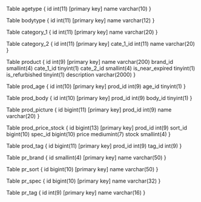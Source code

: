 Table agetype {
id int(11) [primary key]
name varchar(10)
}

Table bodytype {
id int(11) [primary key]
name varchar(12)
}

Table category_1 {
id int(11) [primary key]
name varchar(20)
}

Table category_2 {
id int(11) [primary key]
cate_1_id int(11)
name varchar(20)
}

Table product {
id int(9) [primary key]
name varchar(200)
brand_id smallint(4)
cate_1_id tinyint(1)
cate_2_id smallint(4)
is_near_expired tinyint(1)
is_refurbished tinyint(1)
description varchar(2000)
}

Table prod_age {
id int(10) [primary key]
prod_id int(9)
age_id tinyint(1)
}

Table prod_body {
id int(10) [primary key]
prod_id int(9)
body_id tinyint(1)
}

Table prod_picture {
id bigint(11) [primary key]
prod_id int(9)
name varchar(20)
}

Table prod_price_stock {
id bigint(13) [primary key]
prod_id int(9)
sort_id bigint(10)
spec_id bigint(10)
price mediumint(7)
stock smallint(4)
}

Table prod_tag {
id bigint(11) [primary key]
prod_id int(9)
tag_id int(9)
}

Table pr_brand {
id smallint(4) [primary key]
name varchar(50)
}

Table pr_sort {
id bigint(10) [primary key]
name varchar(50)
}

Table pr_spec {
id bigint(10) [primary key]
name varchar(32)
}

Table pr_tag {
id int(9) [primary key]
name varchar(16)
}
